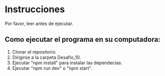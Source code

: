 # Instrucciones

Por favor, leer antes de ejecutar.

## Como ejecutar el programa en su computadora:

1. Clonar el repositorio.
2. Dirigirse a la carpeta Desafio_10.
3. Ejecutar "npm install" para instalar las dependecias.
4. Ejecutar "npm run dev" o "npm start".
